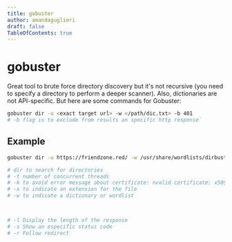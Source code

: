 ```yaml
---
title: gobuster
author: amandaguglieri
draft: false
TableOfContents: true
---
```


# gobuster

Great tool to brute force directory discovery but it's not recursive (you need to specify a directory to perform a deeper scanner). Also, dictionaries are not API-specific. But here are some commands for Gobuster:

```bash
gobuster dir -u <exact target url> -w </path/dic.txt> -b 401 
# -b flag is to exclude from results an specific http response`
```

## Example

```bash
gobuster dir -u https://friendzone.red/ -w /usr/share/wordlists/dirbuster/directory-list-2.3-small.txt -x txt,php -t 20 -k

# dir to search for directories
# -t number of concurrent threads
# -k to avoid error message about certificate: nvalid certificate: x509: certificate has expired or is not yet valid
# -x to indicate an extension for the file
# -w to indicate a dictionary or wordlist



# -l Display the length of the response
# -s Show an especific status code
# -r Follow redirect

```
